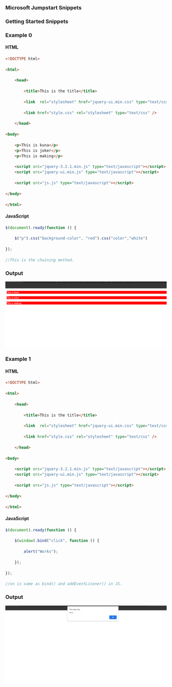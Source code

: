 ### Microsoft Jumpstart Snippets

### Getting Started Snippets

### Example 0

#### HTML

```HTML
<!DOCTYPE html>

<html>

	<head>

		<title>This is the title</title>

        <link  rel="stylesheet" href="jquery-ui.min.css" type="text/css" />

        <link href="style.css" rel="stylesheet" type="text/css" />

	</head>

<body>

    <p>This is kuna</p>
    <p>This is joker</p>
    <p>This is making</p>

    <script src="jquery-3.2.1.min.js" type="text/javascript"></script>
    <script src="jquery-ui.min.js" type="text/javascript"></script>

    <script src="js.js" type="text/javascript"></script>

</body>

</html>
```

#### JavaScript

```JavaScript
$(document).ready(function () {

    $("p").css("background-color", "red").css("color","white")

});

//This is the chaining method.
```

### Output

![Banner Image](github-content/example-0-output.png/)

### Example 1

#### HTML

```HTML
<!DOCTYPE html>

<html>

	<head>

		<title>This is the title</title>

        <link  rel="stylesheet" href="jquery-ui.min.css" type="text/css" />

        <link href="style.css" rel="stylesheet" type="text/css" />

	</head>

<body>

    <script src="jquery-3.2.1.min.js" type="text/javascript"></script>
    <script src="jquery-ui.min.js" type="text/javascript"></script>

    <script src="js.js" type="text/javascript"></script>

</body>

</html>
```

#### JavaScript

```JavaScript
$(document).ready(function () {

    $(window).bind("click", function () {

        alert("Works");

    });

});

//on is same as bind() and addEventLisener() in JS.
```

### Output

![Banner Image](github-content/example-1-output.png/)
